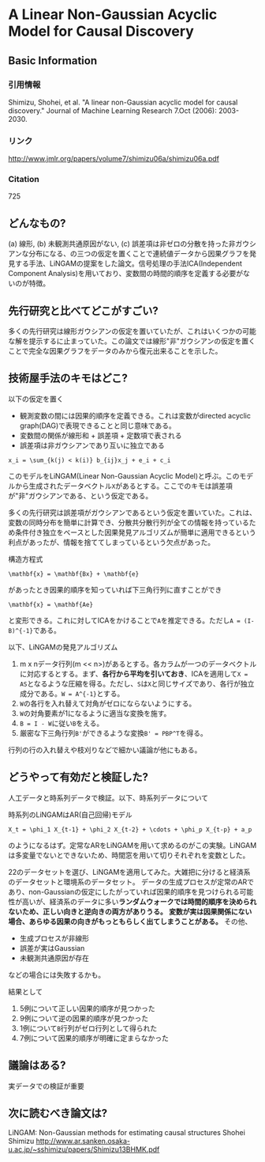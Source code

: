 # A Linear Non-Gaussian Acyclic Model for Causal Discovery

## Basic Information

### 引用情報
Shimizu, Shohei, et al. "A linear non-Gaussian acyclic model for causal discovery." Journal of Machine Learning Research 7.Oct (2006): 2003-2030.

### リンク
http://www.jmlr.org/papers/volume7/shimizu06a/shimizu06a.pdf

### Citation
725

## どんなもの?

(a) 線形, (b) 未観測共通原因がない, (c) 誤差項は非ゼロの分散を持った非ガウシアンな分布になる、の三つの仮定を置くことで連続値データから因果グラフを発見する手法、LiNGAMの提案をした論文。信号処理の手法ICA(Independent Component Analysis)を用いており、変数間の時間的順序を定義する必要がないのが特徴。

## 先行研究と比べてどこがすごい?

多くの先行研究は線形ガウシアンの仮定を置いていたが、これはいくつかの可能な解を提示するに止まっていた。この論文では線形"非"ガウシアンの仮定を置くことで完全な因果グラフをデータのみから復元出来ることを示した。

## 技術屋手法のキモはどこ?

以下の仮定を置く
* 観測変数の間には因果的順序を定義できる。これは変数がdirected acyclic graph(DAG)で表現できることと同じ意味である。
* 変数間の関係が線形和 + 誤差項 + 定数項で表される
* 誤差項は非ガウシアンであり互いに独立である

```{latex}
x_i = \sum_{k(j) < k(i)} b_{ij}x_j + e_i + c_i
```

このモデルをLiNGAM(Linear Non-Gaussian Acyclic Model)と呼ぶ。このモデルから生成されたデータベクトル`X`があるとする。ここでのキモは誤差項が"非"ガウシアンである、という仮定である。

多くの先行研究は誤差項がガウシアンであるという仮定を置いていた。これは、変数の同時分布を簡単に計算でき、分散共分散行列が全ての情報を持っているため条件付き独立をベースとした因果発見アルゴリズムが簡単に適用できるという利点があったが、情報を捨ててしまっているという欠点があった。

構造方程式

```{latex}
\mathbf{x} = \mathbf{Bx} + \mathbf{e}
```

があったとき因果的順序を知っていれば下三角行列に直すことができ

```{latex}
\mathbf{x} = \mathbf{Ae}
```

と変形できる。これに対してICAをかけることで`A`を推定できる。ただし`A = (I-B)^{-1}`である。

以下、LiNGAMの発見アルゴリズム

1. m x nデータ行列(m << n>)があるとする。各カラムが一つのデータベクトルに対応するとする。まず、**各行から平均を引いておき**、ICAを適用して`X = AS`となるような圧縮を得る。ただし、`S`は`X`と同じサイズであり、各行が独立成分である。`W = A^{-1}`とする。
2. `W`の各行を入れ替えて対角がゼロにならないようにする。
3. `W`の対角要素が1になるように適当な変換を施す。
4. `B = I - W`に従い`B`をえる。
5. 厳密な下三角行列`B'`ができるような変換`B' = PBP^T`を得る。

行列の行の入れ替えや枝刈りなどで細かい議論が他にもある。

## どうやって有効だと検証した?

人工データと時系列データで検証。以下、時系列データについて

時系列のLiNGAMはAR(自己回帰)モデル

```{latex}
X_t = \phi_1 X_{t-1} + \phi_2 X_{t-2} + \cdots + \phi_p X_{t-p} + a_p
```

のようになるはず。定常なARをLiNGAMを用いて求めるのがこの実験。LiNGAMは多変量でないとできないため、時間窓を用いて切りそれぞれを変数とした。

22のデータセットを選び、LiNGAMを適用してみた。大雑把に分けると経済系のデータセットと環境系のデータセット。
データの生成プロセスが定常のARであり、non-Gaussianの仮定にしたがっていれば因果的順序を見つけられる可能性が高いが、経済系のデータに多い**ランダムウォークでは時間的順序を決められないため、正しい向きと逆向きの両方がありうる。** **変数が実は因果関係にない場合、あらゆる因果の向きがもっともらしく出てしまうことがある。** その他、

* 生成プロセスが非線形
* 誤差が実はGaussian
* 未観測共通原因が存在

などの場合には失敗するかも。

結果として

1. 5例について正しい因果的順序が見つかった
2. 9例について逆の因果的順序が見つかった
3. 1例について`B`行列がゼロ行列として得られた
4. 7例について因果的順序が明確に定まらなかった

## 議論はある?

実データでの検証が重要

## 次に読むべき論文は?

LiNGAM: Non-Gaussian methods for estimating causal structures
Shohei Shimizu
http://www.ar.sanken.osaka-u.ac.jp/~sshimizu/papers/Shimizu13BHMK.pdf
